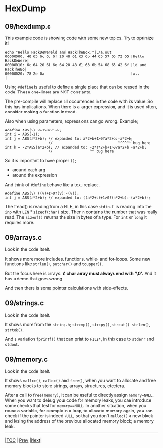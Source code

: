 # HexDump 

## 09/hexdump.c

This example code is showing code with some new topics. Try to optimize it!

```
echo "Hello HackDeWereld and HackTheBox."|./a.out
00000000: 48 65 6c 6c 6f 20 48 61 63 6b 44 65 57 65 72 65 |Hello HackDeWere|
00000010: 6c 64 20 61 6e 64 20 48 61 63 6b 54 68 65 42 6f |ld and HackTheBo|
00000020: 78 2e 0a                                        |x..             |
```

Using `#define` is useful to define a single place that can be reused
in the code. These one-liners are NOT constants. 

The pre-compile will replace all occurrences in the code with its value. 
So this has implications. When there is a larger expression, and it is 
used often, consider making a function instead. 

Also when using parameters, expressions can go wrong. Example;
```
#define ABS(v) v+1>0?v:-v;
int i = ABS(-1);
int j = ABS(a*2+b); // expanded to: a*2+b+1>0?a*2+b:-a*2+b;
                    //                              ^^^^^^ bug here
int k = -2*ABS(a*2+b); // expanded to: -2*a*2+b+1>0?a*2+b:-a*2+b;
                    //                 ^^ bug here
```

So it is important to have proper `()`; 
* around each arg
* around the expression

And think of `#define` behave like a text-replace.
```
#define ABS(v) ((v)+1>0?(v):-(v));
int j = ABS(a*2+b); // expanded to: ((a*2+b)+1>0?(a*2+b):-(a*2+b));
```


The fread() is reading from a FILE, in this case `stdin`. It is reading
into the `inp` with `LEN` * `sizeof(char)` size. Then `n`
contains the number that was really read. The `sizeof()` returns the
size in bytes of a type. For `int` or `long` it requires more.


## 09/arrays.c

Look in the code itself. 

It shows more more includes, functions, while- and for-loops. Some new functions
like `strlen()`, `putchar()` and `toupper()`.

But the focus here is arrays.
**A char array must always end with '\0'.** And it has a demo that goes wrong.

And then there is some pointer calculations with side-effects.


## 09/strings.c

Look in the code itself. 

It shows more from the `string.h`; `strcmp()`, `strcpy()`, `strcat()`, `strlen()`, `strtok()`.

And a variation `fprintf()` that can print to `FILE*`, in this case to `stderr` and `stdout`.

## 09/memory.c

Look in the code itself.

It shows `malloc()`, `calloc()` and `free()`, when you want to allocate and free memory blocks to store 
strings, arrays, structures, etcetera.

After a call to `free(memory)`, it can be useful to directly assign `memory=NULL`.
When you want to debug your code for memory leaks, you can introduce some checks that 
test for `memory==NULL`. In another situation, when you reuse a variable, for example
in a loop, to allocate memory again, you can check if the pointer is indeed `NULL`, 
so that you don't `malloc()` a new block and losing the address of the previous
allocated memory block; a memory leak.



---
|[TOC](../../README.md) | [Prev](../08/README.md) |[Next](../10/README.md)|